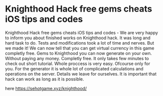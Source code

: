 # Knighthood Hack free gems cheats iOS tips and codes

Knighthood Hack free gems cheats iOS tips and codes - We are very happy to inform you about finished works on Knighthood hack.
It was long and hard task to do. Tests and modifications took a lot of time and nerves. But we made it! We can now tell that you can get virtual currency in this game completly free.
Gems to Knighthood you can now generate on your own. Without paying any money. Completly free. It only takes few minutes to check out short tutorial.
Whole proccess is very easy. Ofcourse only for you. For the generator it is whole lot of complicated calculations and operations on the server. Details we leave for ourselves. 
It is important that hack can work as long as it is possible.

here https://sehotgame.xyz/knighthood/

